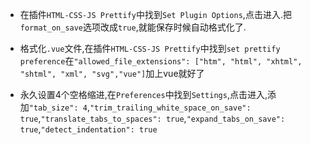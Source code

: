 - 在插件`HTML-CSS-JS Prettify`中找到`Set Plugin Options`,点击进入.把`format_on_save`选项改成`true`,就能保存时候自动格式化了.

- 格式化`.vue`文件,在插件`HTML-CSS-JS Prettify`中找到`set prettify preference`在`"allowed_file_extensions": ["htm", "html", "xhtml", "shtml", "xml", "svg","vue"]`加上vue就好了

- 永久设置4个空格缩进,在`Preferences`中找到`Settings`,点击进入,添加`"tab_size": 4`,`"trim_trailing_white_space_on_save": true`,`"translate_tabs_to_spaces": true`,`"expand_tabs_on_save": true`,`"detect_indentation": true`
